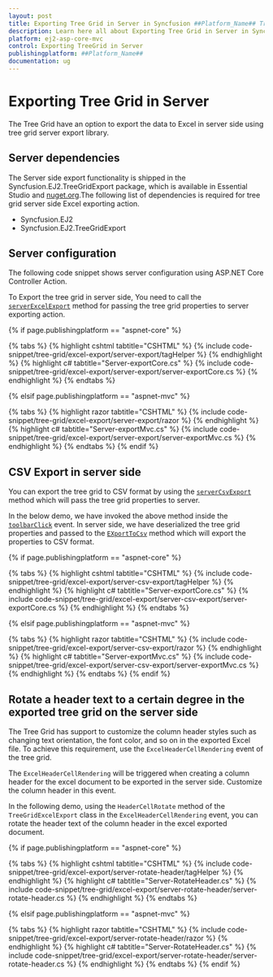 ```yaml
---
layout: post
title: Exporting Tree Grid in Server in Syncfusion ##Platform_Name## Tree Grid Component
description: Learn here all about Exporting Tree Grid in Server in Syncfusion ##Platform_Name## Tree Grid Component of Syncfusion Essential JS 2 and more.
platform: ej2-asp-core-mvc
control: Exporting TreeGrid in Server
publishingplatform: ##Platform_Name##
documentation: ug
---
```



# Exporting Tree Grid in Server

The Tree Grid have an option to export the data to Excel in server side using tree grid server export library.

## Server dependencies

The Server side export functionality is shipped in the Syncfusion.EJ2.TreeGridExport package, which is available in Essential Studio and [nuget.org](https://www.nuget.org/).The following list of dependencies is required for tree grid server side Excel exporting action.

* Syncfusion.EJ2
* Syncfusion.EJ2.TreeGridExport

## Server configuration

The following code snippet shows server configuration using ASP.NET Core Controller Action.

To Export the tree grid in server side, You need to call the [`serverExcelExport`](https://ej2.syncfusion.com/documentation/api/treegrid/#serverexcelexport) method for passing the tree grid properties to server exporting action.

{% if page.publishingplatform == "aspnet-core" %}

{% tabs %}
{% highlight cshtml tabtitle="CSHTML" %}
{% include code-snippet/tree-grid/excel-export/server-export/tagHelper %}
{% endhighlight %}
{% highlight c# tabtitle="Server-exportCore.cs" %}
{% include code-snippet/tree-grid/excel-export/server-export/server-exportCore.cs %}
{% endhighlight %}
{% endtabs %}

{% elsif page.publishingplatform == "aspnet-mvc" %}

{% tabs %}
{% highlight razor tabtitle="CSHTML" %}
{% include code-snippet/tree-grid/excel-export/server-export/razor %}
{% endhighlight %}
{% highlight c# tabtitle="Server-exportMvc.cs" %}
{% include code-snippet/tree-grid/excel-export/server-export/server-exportMvc.cs %}
{% endhighlight %}
{% endtabs %}
{% endif %}

## CSV Export in server side

You can export the tree grid to CSV format by using the [`serverCsvExport`](https://ej2.syncfusion.com/documentation/api/treegrid/#servercsvexport) method which will pass the tree grid properties to server.

In the below demo, we have invoked the above method inside the [`toolbarClick`](https://ej2.syncfusion.com/documentation/api/treegrid#toolbarclick) event. In server side, we have deserialized the tree grid properties and passed to the [`EXportToCsv`](https://help.syncfusion.com/cr/aspnetmvc-js2/Syncfusion.EJ2.TreeGridExport.TreeGridExcelExport.html#Syncfusion_EJ2_TreeGridExport_TreeGridExcelExport_ExportToCsv__1_Syncfusion_EJ2_TreeGrid_TreeGrid_System_Collections_IEnumerable_Syncfusion_EJ2_TreeGridExport_ExcelExportProperties_) method which will export the properties to CSV format.

{% if page.publishingplatform == "aspnet-core" %}

{% tabs %}
{% highlight cshtml tabtitle="CSHTML" %}
{% include code-snippet/tree-grid/excel-export/server-csv-export/tagHelper %}
{% endhighlight %}
{% highlight c# tabtitle="Server-exportCore.cs" %}
{% include code-snippet/tree-grid/excel-export/server-csv-export/server-exportCore.cs %}
{% endhighlight %}
{% endtabs %}

{% elsif page.publishingplatform == "aspnet-mvc" %}

{% tabs %}
{% highlight razor tabtitle="CSHTML" %}
{% include code-snippet/tree-grid/excel-export/server-csv-export/razor %}
{% endhighlight %}
{% highlight c# tabtitle="Server-exportMvc.cs" %}
{% include code-snippet/tree-grid/excel-export/server-csv-export/server-exportMvc.cs %}
{% endhighlight %}
{% endtabs %}
{% endif %}



## Rotate a header text to a certain degree in the exported tree grid on the server side

The Tree Grid has support to customize the column header styles such as changing text orientation, the font color, and so on in the exported Excel file. To achieve this requirement, use the `ExcelHeaderCellRendering` event of the tree grid.

The `ExcelHeaderCellRendering` will be triggered when creating a column header for the excel document to be exported in the server side. Customize the column header in this event.

In the following demo, using the `HeaderCellRotate` method of the `TreeGridExcelExport` class in the `ExcelHeaderCellRendering` event, you can rotate the header text of the column header in the excel exported document.

{% if page.publishingplatform == "aspnet-core" %}

{% tabs %}
{% highlight cshtml tabtitle="CSHTML" %}
{% include code-snippet/tree-grid/excel-export/server-rotate-header/tagHelper %}
{% endhighlight %}
{% highlight c# tabtitle="Server-RotateHeader.cs" %}
{% include code-snippet/tree-grid/excel-export/server-rotate-header/server-rotate-header.cs %}
{% endhighlight %}
{% endtabs %}

{% elsif page.publishingplatform == "aspnet-mvc" %}

{% tabs %}
{% highlight razor tabtitle="CSHTML" %}
{% include code-snippet/tree-grid/excel-export/server-rotate-header/razor %}
{% endhighlight %}
{% highlight c# tabtitle="Server-RotateHeader.cs" %}
{% include code-snippet/tree-grid/excel-export/server-rotate-header/server-rotate-header.cs %}
{% endhighlight %}
{% endtabs %}
{% endif %}